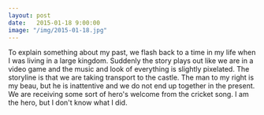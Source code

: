 ```yaml
---
layout: post
date:   2015-01-18 9:00:00
image: "/img/2015-01-18.jpg"
---
```


To explain something about my past, we flash back to a 
time in my life when I was living in a large kingdom. Suddenly
the story plays out like we are in a video game and the music 
and look of everything is slightly pixelated. The storyline is that
we are taking transport to the castle. The man to my right is my
beau, but he is inattentive and we do not end up together in the present.
We are receiving some sort of hero's welcome from the cricket song. I am 
the hero, but I don't know what I did.

